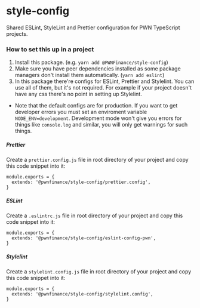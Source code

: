 # style-config

Shared ESLint, StyleLint and Prettier configuration for PWN TypeScript projects.

### How to set this up in a project

1. Install this package. (e.g. `yarn add @PWNFinance/style-config`)
2. Make sure you have peer dependencies installed as some package managers don't install them automatically. (`yarn add eslint`)
3. In this package there're configs for ESLint, Prettier and Stylelint. You can use all of them, but it's not required. For example if your project doesn't have any css there's no point in setting up Stylelint.

* Note that the default configs are for production. If you want to get developer errors you must set an enviroment variable `NODE_ENV=development`. Development mode won't give you errors for things like `console.log` and similar, you will only get warnings for such things.

##### Prettier

Create a `prettier.config.js` file in root directory of your project and copy this code snippet into it:

```
module.exports = {
  extends: '@pwnfinance/style-config/prettier.config',
}
```

##### ESLint

Create a `.eslintrc.js` file in root directory of your project and copy this code snippet into it:

```
module.exports = {
  extends: '@pwnfinance/style-config/eslint-config-pwn',
}
```

##### Stylelint

Create a `stylelint.config.js` file in root directory of your project and copy this code snippet into it:

```
module.exports = {
  extends: '@pwnfinance/style-config/stylelint.config',
}
```
